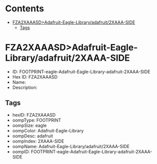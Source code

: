 



Contents
========

* [FZA2XAAASD>Adafruit-Eagle-Library/adafruit/2XAAA-SIDE](#fza2xaaasdadafruit-eagle-libraryadafruit2xaaa-side)
	* [Tags](#tags)

# FZA2XAAASD>Adafruit-Eagle-Library/adafruit/2XAAA-SIDE

- ID: FOOTPRINT-eagle-Adafruit-Eagle-Library-adafruit-2XAAA-SIDE
- Hex ID: FZA2XAAASD
- Name: 
- Description: 

## Tags

- hexID: FZA2XAAASD
- oompType: FOOTPRINT
- oompSize: eagle
- oompColor: Adafruit-Eagle-Library
- oompDesc: adafruit
- oompIndex: 2XAAA-SIDE
- oompName: Adafruit-Eagle-Library/adafruit/2XAAA-SIDE
- oompID: FOOTPRINT-eagle-Adafruit-Eagle-Library-adafruit-2XAAA-SIDE
